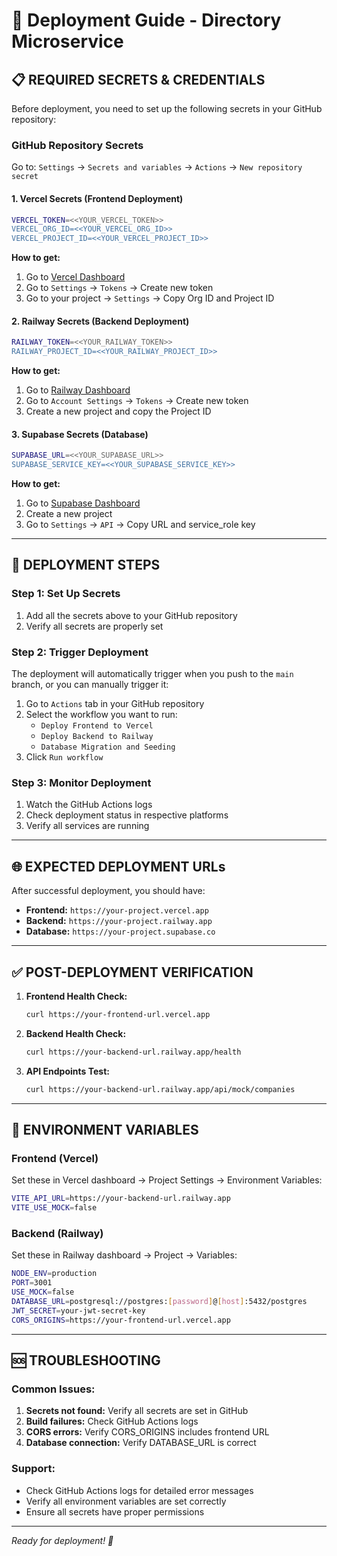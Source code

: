 # 🚀 Deployment Guide - Directory Microservice

## 📋 **REQUIRED SECRETS & CREDENTIALS**

Before deployment, you need to set up the following secrets in your GitHub repository:

### **GitHub Repository Secrets**
Go to: `Settings` → `Secrets and variables` → `Actions` → `New repository secret`

#### **1. Vercel Secrets (Frontend Deployment)**
```bash
VERCEL_TOKEN=<<YOUR_VERCEL_TOKEN>>
VERCEL_ORG_ID=<<YOUR_VERCEL_ORG_ID>>
VERCEL_PROJECT_ID=<<YOUR_VERCEL_PROJECT_ID>>
```

**How to get:**
1. Go to [Vercel Dashboard](https://vercel.com/dashboard)
2. Go to `Settings` → `Tokens` → Create new token
3. Go to your project → `Settings` → Copy Org ID and Project ID

#### **2. Railway Secrets (Backend Deployment)**
```bash
RAILWAY_TOKEN=<<YOUR_RAILWAY_TOKEN>>
RAILWAY_PROJECT_ID=<<YOUR_RAILWAY_PROJECT_ID>>
```

**How to get:**
1. Go to [Railway Dashboard](https://railway.app/dashboard)
2. Go to `Account Settings` → `Tokens` → Create new token
3. Create a new project and copy the Project ID

#### **3. Supabase Secrets (Database)**
```bash
SUPABASE_URL=<<YOUR_SUPABASE_URL>>
SUPABASE_SERVICE_KEY=<<YOUR_SUPABASE_SERVICE_KEY>>
```

**How to get:**
1. Go to [Supabase Dashboard](https://supabase.com/dashboard)
2. Create a new project
3. Go to `Settings` → `API` → Copy URL and service_role key

---

## 🚀 **DEPLOYMENT STEPS**

### **Step 1: Set Up Secrets**
1. Add all the secrets above to your GitHub repository
2. Verify all secrets are properly set

### **Step 2: Trigger Deployment**
The deployment will automatically trigger when you push to the `main` branch, or you can manually trigger it:

1. Go to `Actions` tab in your GitHub repository
2. Select the workflow you want to run:
   - `Deploy Frontend to Vercel`
   - `Deploy Backend to Railway`
   - `Database Migration and Seeding`
3. Click `Run workflow`

### **Step 3: Monitor Deployment**
1. Watch the GitHub Actions logs
2. Check deployment status in respective platforms
3. Verify all services are running

---

## 🌐 **EXPECTED DEPLOYMENT URLs**

After successful deployment, you should have:

- **Frontend:** `https://your-project.vercel.app`
- **Backend:** `https://your-project.railway.app`
- **Database:** `https://your-project.supabase.co`

---

## ✅ **POST-DEPLOYMENT VERIFICATION**

1. **Frontend Health Check:**
   ```bash
   curl https://your-frontend-url.vercel.app
   ```

2. **Backend Health Check:**
   ```bash
   curl https://your-backend-url.railway.app/health
   ```

3. **API Endpoints Test:**
   ```bash
   curl https://your-backend-url.railway.app/api/mock/companies
   ```

---

## 🔧 **ENVIRONMENT VARIABLES**

### **Frontend (Vercel)**
Set these in Vercel dashboard → Project Settings → Environment Variables:
```bash
VITE_API_URL=https://your-backend-url.railway.app
VITE_USE_MOCK=false
```

### **Backend (Railway)**
Set these in Railway dashboard → Project → Variables:
```bash
NODE_ENV=production
PORT=3001
USE_MOCK=false
DATABASE_URL=postgresql://postgres:[password]@[host]:5432/postgres
JWT_SECRET=your-jwt-secret-key
CORS_ORIGINS=https://your-frontend-url.vercel.app
```

---

## 🆘 **TROUBLESHOOTING**

### **Common Issues:**
1. **Secrets not found:** Verify all secrets are set in GitHub
2. **Build failures:** Check GitHub Actions logs
3. **CORS errors:** Verify CORS_ORIGINS includes frontend URL
4. **Database connection:** Verify DATABASE_URL is correct

### **Support:**
- Check GitHub Actions logs for detailed error messages
- Verify all environment variables are set correctly
- Ensure all secrets have proper permissions

---

*Ready for deployment! 🚀*
